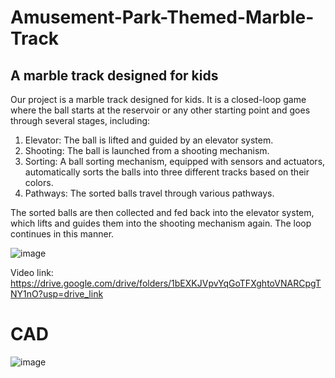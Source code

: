 # Amusement-Park-Themed-Marble-Track
## A marble track designed for kids

Our project is a marble track designed for kids. It is a closed-loop game where the ball starts at the reservoir or any other starting point and goes through several stages, including:


1. Elevator: The ball is lifted and guided by an elevator system.
2. Shooting: The ball is launched from a shooting mechanism.
3. Sorting: A ball sorting mechanism, equipped with sensors and actuators, automatically sorts the balls into three different tracks based on their colors.
4. Pathways: The sorted balls travel through various pathways.


The sorted balls are then collected and fed back into the elevator system, which lifts and guides them into the shooting mechanism again. The loop continues in this manner.

![image](https://github.com/MostafaELFEEL/Amusement-Park-Themed-Marble-Track/assets/106331831/ef98ead6-d1b1-4770-b6b9-0ccf1db5824f)

Video link: https://drive.google.com/drive/folders/1bEXKJVpvYqGoTFXghtoVNARCpgTNY1nO?usp=drive_link

# CAD

![image](https://github.com/MostafaELFEEL/Amusement-Park-Themed-Marble-Track/assets/106331831/35cfd9b7-6fa7-42b9-aab6-e1367ceb6133)



